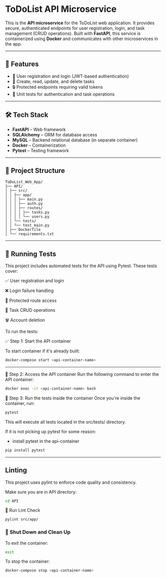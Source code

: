 # ToDoList API Microservice

This is the **API microservice** for the ToDoList web application. It provides secure, authenticated endpoints for user registration, login, and task management (CRUD operations). Built with **FastAPI**, this service is containerized using **Docker** and communicates with other microservices in the app.

---

## 🚀 Features

- 🔐 User registration and login (JWT-based authentication)
- 📝 Create, read, update, and delete tasks
- 🔒 Protected endpoints requiring valid tokens
- 🧪 Unit tests for authentication and task operations

---

## 🛠 Tech Stack

- **FastAPI** – Web framework
- **SQLAlchemy** – ORM for database access
- **MySQL** – Backend relational database (in separate container)
- **Docker** – Containerization
- **Pytest** – Testing framework

---

## 📁 Project Structure
```text
ToDoList_Web_App/
├── API/
│ ├── src/
│ │ ├── app/
│ │ │ ├── main.py
│ │ │ ├── auth.py
│ │ │ ├── routes/
│ │ │ │ ├── tasks.py
│ │ │ │ └── users.py
│ │ └── tests/
│ │ └── test_main.py
│ ├── Dockerfile
│ └── requirements.txt
```
---

## 🧪 Running Tests
This project includes automated tests for the API using Pytest. These tests cover:

✅ User registration and login

❌ Login failure handling

🔐 Protected route access

📝 Task CRUD operations

🗑 Account deletion

To run the tests:

✅ Step 1: Start the API container

To start container if it's already built:

```bash
docker-compose start <api-container-name>
```

---

🐳 Step 2: Access the API container
Run the following command to enter the API container:

```bash
docker exec -it <api-container-name> bash
```

🧪 Step 3: Run the tests inside the container
Once you're inside the container, run:

```bash
pytest
```
This will execute all tests located in the src/tests/ directory.

If it is not picking up pytest for some reason:
- install pytest in the api-container

```bash
pip install pytest
```

---

## Linting
This project uses pylint to enforce code quality and consistency.

Make sure you are in API directory:

```bash
cd API
```

📌 Run Lint Check

```bash
pylint src/app/
```
### 🧹 Shut Down and Clean Up

To exit the container:

```bash
exit
```

To stop the container:

```bash
docker-compose stop <api-container-name>
```